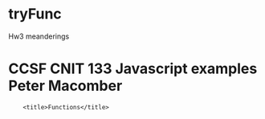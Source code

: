 # tryFunc
Hw3 meanderings
<!DOCTYPE html> 
<html lang=en>
<head>
  <h1>
    CCSF CNIT 133 Javascript examples Peter Macomber
  </h1>

		<title>Functions</title>
</head>
<body>

</body>
</html>
